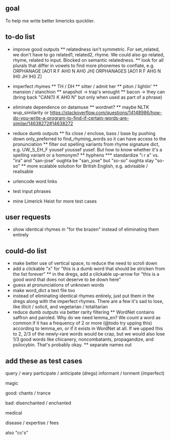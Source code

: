 ## goal

To help me write better limericks quicklier.

## to-do list

* improve good outputs
** relatedness isn't symmetric. For set_related, we don't have to go related1, related2, rhyme. We could also go related, rhyme, related to input. Blocked on semantic relatedness.
** look for all plurals that differ in vowels to find more phonemes to conflate, e.g. ORPHANAGE  [AO1 R F AH0 N AH0 JH] ORPHANAGES  [AO1 R F AH0 N IH0 JH IH0 Z]

* imperfect rhymes
** TH / DH
** sitter / admit her
** piton / lightin'
** mansion / stanchion
** snapshot -> trap's wrought
** bacon -> they can (bring back "CAN(1)  K AH0 N" but only when used as part of a phrase)

* eliminate dependence on datamuse
** wordnet?
** maybe NLTK wup_similarity or https://stackoverflow.com/questions/14148986/how-do-you-write-a-program-to-find-if-certain-words-are-similar/14638272#14638272

* reduce dumb outputs
** fix close / enclose, bass / base by pushing down only_preferred to find_rhyming_words so it can have access to the pronunciation
** filter out spelling variants from rhyme signature dict, e.g. UW_S_EH_F  yousef youssef yusef. But how to know whether it's a spelling variant or a homonym?
** hyphens
*** standardize "i r a" vs. "ira" and "san-jose" oughta be "san_jose" but "so-so" oughta stay "so-so"
** more scalable solution for British English, e.g. advisable / realisable

* urlencode word links
* test input phrases
* mine Limerick Heist for more test cases

## user requests

* show identical rhymes in "for the brazen" instead of eliminating them entirely

## could-do list

* make better use of vertical space, to reduce the need to scroll down
* add a clickable "x" for "this is a dumb word that should be stricken from the list forever"
** in the dregs, add a clickable up-arrow for "this is a good word that does not deserve to be down here"
* guess at pronunciations of unknown words
* make word_dict a text file too
* instead of eliminating identical rhymes entirely, just put them in the dregs along with the imperfect rhymes. There are a few it's sad to lose, like illicit / solicit, and vegetarian / totalitarian
* reduce dumb outputs via better rarity filtering
** WordNet contains saffron and paroled. Why do we need lemma_en? We count a word as common if it has a frequency of 2 or more (@todo try upping this) according to lemma_en, or if it exists in WordNet at all. If we upped this to 2, 2/3 of the newly-rare words would be crap, but we would also lose 1/3 good words like chicanery, noncombatants, propagandize, and psilocybin. That's probably okay.
** separate names out

## add these as test cases

query / wary
participate / anticipate (dregs)
informant / torment (imperfect)

magic

good:
chants / trance

bad:
disenchanted / enchanted

medical

disease / expertise / fees 

also "cc's"

